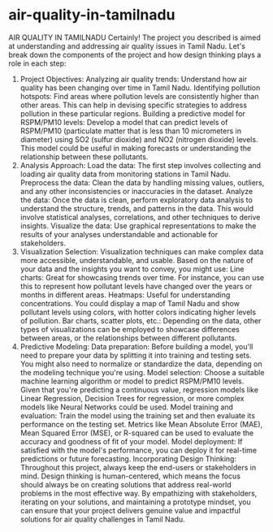 # air-quality-in-tamilnadu
AIR QUALITY IN TAMILNADU
Certainly! The project you described is aimed at understanding and addressing air quality issues in Tamil Nadu. Let's break down the components of the project and how design thinking plays a role in each step:
1. Project Objectives:
Analyzing air quality trends: Understand how air quality has been changing over time in Tamil Nadu.
Identifying pollution hotspots: Find areas where pollution levels are consistently higher than other areas. This can help in devising specific strategies to address pollution in these particular regions.
Building a predictive model for RSPM/PM10 levels: Develop a model that can predict levels of RSPM/PM10 (particulate matter that is less than 10 micrometers in diameter) using SO2 (sulfur dioxide) and NO2 (nitrogen dioxide) levels. This model could be useful in making forecasts or understanding the relationship between these pollutants.
2. Analysis Approach:
Load the data: The first step involves collecting and loading air quality data from monitoring stations in Tamil Nadu.
Preprocess the data: Clean the data by handling missing values, outliers, and any other inconsistencies or inaccuracies in the dataset.
Analyze the data: Once the data is clean, perform exploratory data analysis to understand the structure, trends, and patterns in the data. This would involve statistical analyses, correlations, and other techniques to derive insights.
Visualize the data: Use graphical representations to make the results of your analyses understandable and actionable for stakeholders.
3. Visualization Selection:
Visualization techniques can make complex data more accessible, understandable, and usable. Based on the nature of your data and the insights you want to convey, you might use:
Line charts: Great for showcasing trends over time. For instance, you can use this to represent how pollutant levels have changed over the years or months in different areas.
Heatmaps: Useful for understanding concentrations. You could display a map of Tamil Nadu and show pollutant levels using colors, with hotter colors indicating higher levels of pollution.
Bar charts, scatter plots, etc.: Depending on the data, other types of visualizations can be employed to showcase differences between areas, or the relationships between different pollutants.
4. Predictive Modeling:
Data preparation: Before building a model, you'll need to prepare your data by splitting it into training and testing sets. You might also need to normalize or standardize the data, depending on the modeling technique you're using.
Model selection: Choose a suitable machine learning algorithm or model to predict RSPM/PM10 levels. Given that you're predicting a continuous value, regression models like Linear Regression, Decision Trees for regression, or more complex models like Neural Networks could be used.
Model training and evaluation: Train the model using the training set and then evaluate its performance on the testing set. Metrics like Mean Absolute Error (MAE), Mean Squared
Error (MSE), or R-squared can be used to evaluate the accuracy and goodness of fit of your model.
Model deployment: If satisfied with the model's performance, you can deploy it for real-time predictions or future forecasting.
Incorporating Design Thinking:
Throughout this project, always keep the end-users or stakeholders in mind. Design thinking is human-centered, which means the focus should always be on creating solutions that address real-world problems in the most effective way. By empathizing with stakeholders, iterating on your solutions, and maintaining a prototype mindset, you can ensure that your project delivers genuine value and impactful solutions for air quality challenges in Tamil Nadu.
